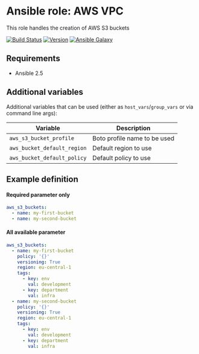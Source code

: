 # Ansible role: AWS VPC

This role handles the creation of AWS S3 buckets

[![Build Status](https://travis-ci.org/Flaconi/ansible-role-aws-s3-bucket.svg?branch=master)](https://travis-ci.org/Flaconi/ansible-role-aws-s3-bucket)
[![Version](https://img.shields.io/github/tag/Flaconi/ansible-role-aws-s3-bucket.svg)](https://github.com/Flaconi/ansible-role-aws-s3-bucket/tags)
[![Ansible Galaxy](https://img.shields.io/ansible/role/d/25927.svg)](https://galaxy.ansible.com/Flaconi/aws-s3-bucket/)

## Requirements

* Ansible 2.5


## Additional variables

Additional variables that can be used (either as `host_vars`/`group_vars` or via command line args):

| Variable                    | Description                  |
|-----------------------------|------------------------------|
| `aws_s3_bucket_profile`     | Boto profile name to be used |
| `aws_bucket_default_region` | Default region to use        |
| `aws_bucket_default_policy` | Default policy to use        |


## Example definition

#### Required parameter only

```yml
aws_s3_buckets:
  - name: my-first-bucket
  - name: my-second-bucket
```
#### All available parameter
```yml
aws_s3_buckets:
  - name: my-first-bucket
    policy: '{}'
    versioning: True
    region: eu-central-1
    tags:
      - key: env
        val: development
      - key: department
        val: infra
  - name: my-second-bucket
    policy: '{}'
    versioning: True
    region: eu-central-1
    tags:
      - key: env
        val: development
      - key: department
        val: infra
```
